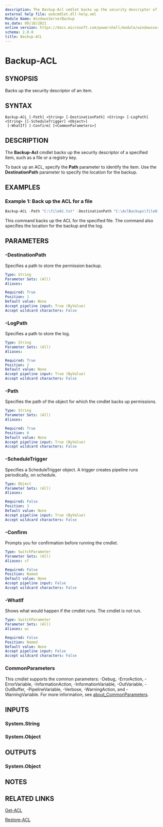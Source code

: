 ```yaml
---
description: The Backup-Acl cmdlet backs up the security descriptor of a specified item, such as a file or a registry key.
external help file: wsbcmdlet.dll-help.xml
Module Name: WindowsServerBackup
ms.date: 09/10/2021
online version: https://docs.microsoft.com/powershell/module/windowsserverbackup/backup-acl?view=windowsserver2022-ps&wt.mc_id=ps-gethelp
schema: 2.0.0
title: Backup-ACL
---
```


# Backup-ACL

## SYNOPSIS
Backs up the security descriptor of an item.

## SYNTAX

```
Backup-ACL [-Path] <String> [-DestinationPath] <String> [-LogPath] <String> [[-ScheduleTrigger] <Object>]
 [-WhatIf] [-Confirm] [<CommonParameters>]
```

## DESCRIPTION
The **Backup-Acl** cmdlet backs up the security descriptor of a specified item, such as a file or a registry key.

To back up an ACL, specify the **Path** parameter to identify the item. Use the **DestinationPath** parameter to specify the location for the backup.

## EXAMPLES

### Example 1: Back up the ACL for a file
```powershell
Backup-ACL -Path "C:\file01.txt" -DestinationPath "C:\AclBackups\file01.backup" -LogPath "C:\AclBackupLogs\file01.log"
```

This command backs up the ACL for the specified file.
The command also specifies the location for the backup and the log.

## PARAMETERS

### -DestinationPath
Specifies a path to store the permission backup.

```yaml
Type: String
Parameter Sets: (All)
Aliases:

Required: True
Position: 1
Default value: None
Accept pipeline input: True (ByValue)
Accept wildcard characters: False
```

### -LogPath
Specifies a path to store the log.

```yaml
Type: String
Parameter Sets: (All)
Aliases:

Required: True
Position: 2
Default value: None
Accept pipeline input: True (ByValue)
Accept wildcard characters: False
```

### -Path
Specifies the path of the object for which the cmdlet backs up permissions.

```yaml
Type: String
Parameter Sets: (All)
Aliases:

Required: True
Position: 0
Default value: None
Accept pipeline input: True (ByValue)
Accept wildcard characters: False
```

### -ScheduleTrigger
Specifies a ScheduleTrigger object.
A trigger creates pipeline runs periodically, on schedule.

```yaml
Type: Object
Parameter Sets: (All)
Aliases:

Required: False
Position: 3
Default value: None
Accept pipeline input: True (ByValue)
Accept wildcard characters: False
```

### -Confirm
Prompts you for confirmation before running the cmdlet.

```yaml
Type: SwitchParameter
Parameter Sets: (All)
Aliases: cf

Required: False
Position: Named
Default value: None
Accept pipeline input: False
Accept wildcard characters: False
```

### -WhatIf
Shows what would happen if the cmdlet runs.
The cmdlet is not run.

```yaml
Type: SwitchParameter
Parameter Sets: (All)
Aliases: wi

Required: False
Position: Named
Default value: None
Accept pipeline input: False
Accept wildcard characters: False
```

### CommonParameters
This cmdlet supports the common parameters: -Debug, -ErrorAction, -ErrorVariable, -InformationAction, -InformationVariable, -OutVariable, -OutBuffer, -PipelineVariable, -Verbose, -WarningAction, and -WarningVariable. For more information, see [about_CommonParameters](https://go.microsoft.com/fwlink/?LinkID=113216).

## INPUTS

### System.String

### System.Object

## OUTPUTS

### System.Object
## NOTES

## RELATED LINKS

[Get-ACL](/powershell/module/microsoft.powershell.security/get-acl)

[Restore-ACL](Restore-ACL.md)
